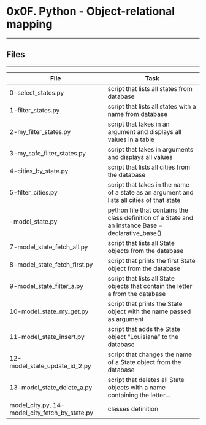 # 0x0F. Python - Object-relational mapping
---
## Files
---
File|Task
---|---
0-select_states.py | script that lists all states from database
1-filter_states.py | script that lists all states with a name from database
2-my_filter_states.py | script that takes in an argument and displays all values in a table
3-my_safe_filter_states.py | script that takes in arguments and displays all values
4-cities_by_state.py | script that lists all cities from the database
5-filter_cities.py | script that takes in the name of a state as an argument and lists all cities of that state
-model_state.py | python file that contains the class definition of a State and an instance Base = declarative_base()
7-model_state_fetch_all.py | script that lists all State objects from the database 
8-model_state_fetch_first.py | script that prints the first State object from the database 
9-model_state_filter_a.py | script that lists all State objects that contain the letter a from the database
10-model_state_my_get.py | script that prints the State object with the name passed as argument
11-model_state_insert.py | script that adds the State object “Louisiana” to the database 
12-model_state_update_id_2.py | script that changes the name of a State object from the database 
13-model_state_delete_a.py | script that deletes all State objects with a name containing the letter...
model_city.py, 14-model_city_fetch_by_state.py | classes definition



